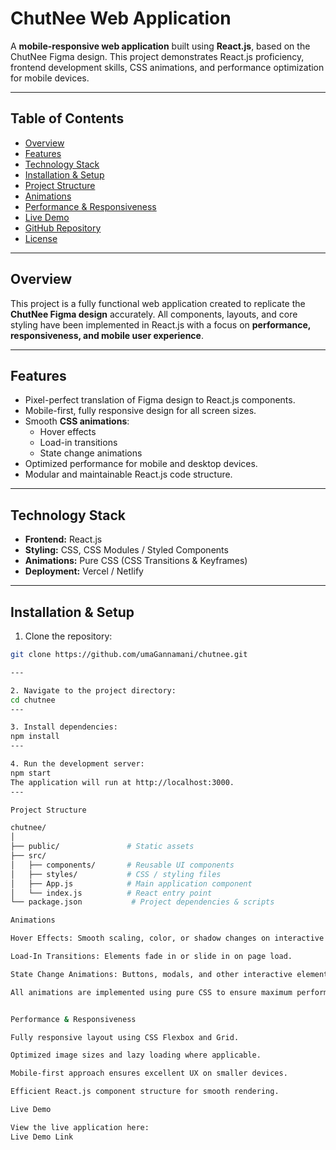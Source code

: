 # ChutNee Web Application

A **mobile-responsive web application** built using **React.js**, based on the ChutNee Figma design. This project demonstrates React.js proficiency, frontend development skills, CSS animations, and performance optimization for mobile devices.

---

## Table of Contents

- [Overview](#overview)
- [Features](#features)
- [Technology Stack](#technology-stack)
- [Installation & Setup](#installation--setup)
- [Project Structure](#project-structure)
- [Animations](#animations)
- [Performance & Responsiveness](#performance--responsiveness)
- [Live Demo](#live-demo)
- [GitHub Repository](#github-repository)
- [License](#license)

---

## Overview

This project is a fully functional web application created to replicate the **ChutNee Figma design** accurately. All components, layouts, and core styling have been implemented in React.js with a focus on **performance, responsiveness, and mobile user experience**.

---

## Features

- Pixel-perfect translation of Figma design to React.js components.
- Mobile-first, fully responsive design for all screen sizes.
- Smooth **CSS animations**:
  - Hover effects
  - Load-in transitions
  - State change animations
- Optimized performance for mobile and desktop devices.
- Modular and maintainable React.js code structure.

---

## Technology Stack

- **Frontend:** React.js  
- **Styling:** CSS, CSS Modules / Styled Components  
- **Animations:** Pure CSS (CSS Transitions & Keyframes)  
- **Deployment:** Vercel / Netlify  

---

## Installation & Setup

1. Clone the repository:

```bash
git clone https://github.com/umaGannamani/chutnee.git

---

2. Navigate to the project directory:
cd chutnee
--- 

3. Install dependencies:
npm install
---

4. Run the development server:
npm start
The application will run at http://localhost:3000.
---

Project Structure

chutnee/
│
├── public/               # Static assets
├── src/         
│   ├── components/       # Reusable UI components
│   ├── styles/           # CSS / styling files
│   ├── App.js            # Main application component
│   └── index.js          # React entry point
└── package.json           # Project dependencies & scripts

Animations

Hover Effects: Smooth scaling, color, or shadow changes on interactive elements.

Load-In Transitions: Elements fade in or slide in on page load.

State Change Animations: Buttons, modals, and other interactive elements animate on state changes.

All animations are implemented using pure CSS to ensure maximum performance and minimal jank.


Performance & Responsiveness

Fully responsive layout using CSS Flexbox and Grid.

Optimized image sizes and lazy loading where applicable.

Mobile-first approach ensures excellent UX on smaller devices.

Efficient React.js component structure for smooth rendering.

Live Demo

View the live application here:
Live Demo Link
